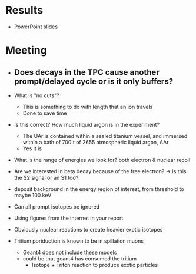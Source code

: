 # Results
- PowerPoint slides

# Meeting
- Does decays in the TPC cause another prompt/delayed cycle or is it only buffers?
	- 

- What is "no cuts"?
	- This is something to do with length that an ion travels
	- Done to save time
- Is this correct? How much liquid argon is in the experiment?
	- The UAr is contained within a sealed titanium vessel, and immersed within a bath of 700 t of 2655 atmospheric liquid argon, AAr
	- Yes it is

- What is the range of energies we look for? both electron & nuclear recoil
- Are we interested in beta decay because of the free electron? -> is this the S2 signal or an S1 too?
- deposit background in the energy region of interest, from threshold to maybe 100 keV
- Can all prompt isotopes be ignored

- Using figures from the internet in your report


- Obviously nuclear reactions to create heavier exotic isotopes
- Tritium poriduction is known to be in spillation muons
	- Geant4 does not include these models
	- could be that geant4 has consumed the tritium
		- Isotope + Triton reaction to produce exotic particles
